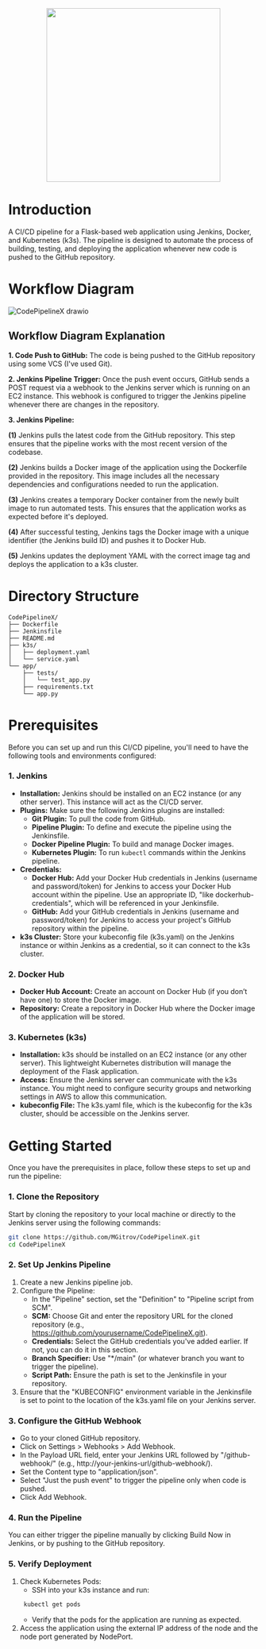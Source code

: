 <div id="header" align="center">
  <img src="https://github.com/user-attachments/assets/c4150de4-e550-42ac-b23c-749436998777" width="350"/>
</div>

# Introduction
A CI/CD pipeline for a Flask-based web application using Jenkins, Docker, and Kubernetes (k3s). The pipeline is designed to automate the process of building, testing, and deploying the application whenever new code is pushed to the GitHub repository.

# Workflow Diagram
![CodePipelineX drawio](https://github.com/user-attachments/assets/a781d626-41cf-4918-919b-47ae3f92545b)

## Workflow Diagram Explanation
**1. Code Push to GitHub:** The code is being pushed to the GitHub repository using some VCS (I've used Git).

**2. Jenkins Pipeline Trigger:** Once the push event occurs, GitHub sends a POST request via a webhook to the Jenkins server which is running on an EC2 instance. This webhook is configured to trigger the Jenkins pipeline whenever there are changes in the repository.

**3. Jenkins Pipeline:**

  **(1)** Jenkins pulls the latest code from the GitHub repository. This step ensures that the pipeline works with the most recent version of the codebase.
  
  **(2)** Jenkins builds a Docker image of the application using the Dockerfile provided in the repository. This image includes all the necessary dependencies and configurations needed to run the application.
  
  **(3)** Jenkins creates a temporary Docker container from the newly built image to run automated tests. This ensures that the application works as expected before it's deployed.
  
  **(4)** After successful testing, Jenkins tags the Docker image with a unique identifier (the Jenkins build ID) and pushes it to Docker Hub.

  **(5)** Jenkins updates the deployment YAML with the correct image tag and deploys the application to a k3s cluster.

# Directory Structure
```
CodePipelineX/
├── Dockerfile
├── Jenkinsfile
├── README.md
├── k3s/
│   ├── deployment.yaml
│   └── service.yaml
└── app/
    ├── tests/
    │   └── test_app.py
    ├── requirements.txt
    └── app.py
```

# Prerequisites
Before you can set up and run this CI/CD pipeline, you'll need to have the following tools and environments configured:

### **1. Jenkins**
  * **Installation:** Jenkins should be installed on an EC2 instance (or any other server). This instance will act as the CI/CD server.
  * **Plugins:** Make sure the following Jenkins plugins are installed:
      * **Git Plugin:** To pull the code from GitHub.
      * **Pipeline Plugin:** To define and execute the pipeline using the Jenkinsfile.
      * **Docker Pipeline Plugin:** To build and manage Docker images.
      * **Kubernetes Plugin:** To run ```kubectl``` commands within the Jenkins pipeline.
  * **Credentials:**
      * **Docker Hub:** Add your Docker Hub credentials in Jenkins (username and password/token) for Jenkins to access your Docker Hub account within the pipeline. Use an appropriate ID, "like dockerhub-                     credentials", which will be referenced in your Jenkinsfile.
      * **GitHub:** Add your GitHub credentials in Jenkins (username and password/token) for Jenkins to access your project's GitHub repository within the pipeline.
  * **k3s Cluster:** Store your kubeconfig file (k3s.yaml) on the Jenkins instance or within Jenkins as a credential, so it can connect to the k3s cluster.

### **2. Docker Hub**
  * **Docker Hub Account:** Create an account on Docker Hub (if you don’t have one) to store the Docker image.
  * **Repository:** Create a repository in Docker Hub where the Docker image of the application will be stored.

### **3. Kubernetes (k3s)**
  * **Installation:** k3s should be installed on an EC2 instance (or any other server). This lightweight Kubernetes distribution will manage the deployment of the Flask application.
  * **Access:** Ensure the Jenkins server can communicate with the k3s instance. You might need to configure security groups and networking settings in AWS to allow this communication.
  * **kubeconfig File:** The k3s.yaml file, which is the kubeconfig for the k3s cluster, should be accessible on the Jenkins server.

# Getting Started
Once you have the prerequisites in place, follow these steps to set up and run the pipeline:

### 1. Clone the Repository
Start by cloning the repository to your local machine or directly to the Jenkins server using the following commands:
``` bash
git clone https://github.com/MGitrov/CodePipelineX.git
cd CodePipelineX
```
### 2. Set Up Jenkins Pipeline
1. Create a new Jenkins pipeline job.
2. Configure the Pipeline:
   * In the "Pipeline" section, set the "Definition" to "Pipeline script from SCM".
   * **SCM:** Choose Git and enter the repository URL for the cloned repository (e.g., https://github.com/yourusername/CodePipelineX.git).
   * **Credentials:** Select the GitHub credentials you've added earlier. If not, you can do it in this section.
   * **Branch Specifier:** Use "*/main" (or whatever branch you want to trigger the pipeline).
   * **Script Path:** Ensure the path is set to the Jenkinsfile in your repository.
3. Ensure that the "KUBECONFIG" environment variable in the Jenkinsfile is set to point to the location of the k3s.yaml file on your Jenkins server.
### 3. Configure the GitHub Webhook
* Go to your cloned GitHub repository.
* Click on Settings > Webhooks > Add Webhook.
* In the Payload URL field, enter your Jenkins URL followed by "/github-webhook/" (e.g., http://your-jenkins-url/github-webhook/).
* Set the Content type to "application/json".
* Select "Just the push event" to trigger the pipeline only when code is pushed.
* Click Add Webhook.
### 4. Run the Pipeline
You can either trigger the pipeline manually by clicking Build Now in Jenkins, or by pushing to the GitHub repository.
### 5. Verify Deployment
1. Check Kubernetes Pods:
   * SSH into your k3s instance and run:
   ``` bash
    kubectl get pods
    ```
   * Verify that the pods for the application are running as expected.
2. Access the application using the external IP address of the node and the node port generated by NodePort.
